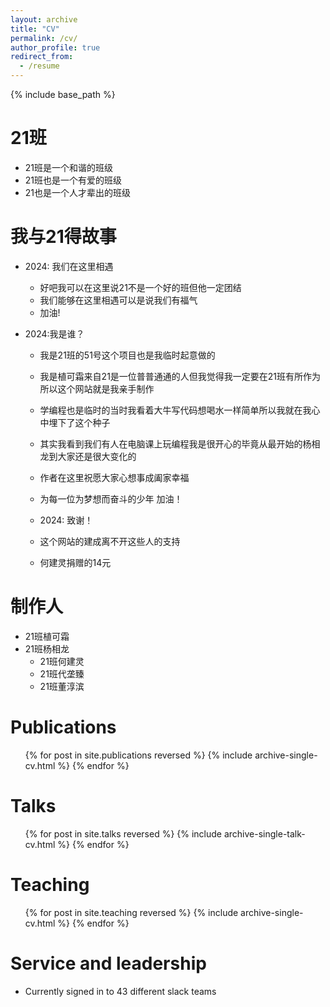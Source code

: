 ```yaml
---
layout: archive
title: "CV"
permalink: /cv/
author_profile: true
redirect_from:
  - /resume
---
```


{% include base_path %}

21班
======
* 21班是一个和谐的班级
* 21班也是一个有爱的班级
* 21也是一个人才辈出的班级

我与21得故事
======
* 2024: 我们在这里相遇
  * 好吧我可以在这里说21不是一个好的班但他一定团结
  * 我们能够在这里相遇可以是说我们有福气
  * 加油!

* 2024:我是谁？ 
  * 我是21班的51号这个项目也是我临时起意做的
  * 我是植可霜来自21是一位普普通通的人但我觉得我一定要在21班有所作为所以这个网站就是我亲手制作
  * 学编程也是临时的当时我看着大牛写代码想喝水一样简单所以我就在我心中埋下了这个种子
  * 其实我看到我们有人在电脑课上玩编程我是很开心的毕竟从最开始的杨相龙到大家还是很大变化的
  * 作者在这里祝愿大家心想事成阖家幸福
  * 为每一位为梦想而奋斗的少年 加油！

  * 2024: 致谢！
  * 这个网站的建成离不开这些人的支持
  * 何建灵捐赠的14元
  
  
制作人
======
* 21班植可霜
* 21班杨相龙
  * 21班何建灵
  * 21班代垄臻
  * 21班董淳滨

Publications
======
  <ul>{% for post in site.publications reversed %}
    {% include archive-single-cv.html %}
  {% endfor %}</ul>
  
Talks
======
  <ul>{% for post in site.talks reversed %}
    {% include archive-single-talk-cv.html  %}
  {% endfor %}</ul>
  
Teaching
======
  <ul>{% for post in site.teaching reversed %}
    {% include archive-single-cv.html %}
  {% endfor %}</ul>
  
Service and leadership
======
* Currently signed in to 43 different slack teams
